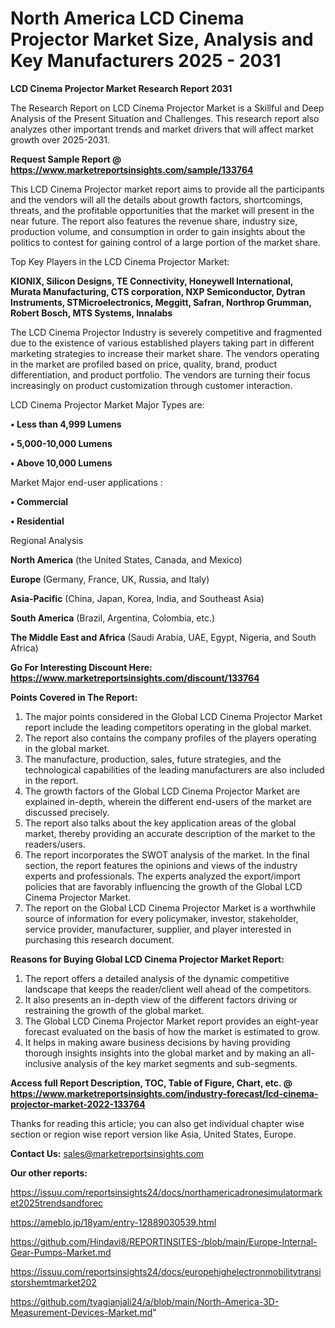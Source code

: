# North America LCD Cinema Projector Market Size, Analysis and Key Manufacturers 2025 - 2031

<strong>LCD Cinema Projector Market Research Report 2031</strong>

The Research Report on LCD Cinema Projector Market is a Skillful and Deep Analysis of the Present Situation and Challenges. This research report also analyzes other important trends and market drivers that will affect market growth over 2025-2031.

<strong>Request Sample Report @ <a href=https://www.marketreportsinsights.com/sample/133764>https://www.marketreportsinsights.com/sample/133764</a></strong>

This LCD Cinema Projector market report aims to provide all the participants and the vendors will all the details about growth factors, shortcomings, threats, and the profitable opportunities that the market will present in the near future. The report also features the revenue share, industry size, production volume, and consumption in order to gain insights about the politics to contest for gaining control of a large portion of the market share.

Top Key Players in the LCD Cinema Projector Market:

<strong>KIONIX, Silicon Designs, TE Connectivity, Honeywell International, Murata Manufacturing, CTS corporation, NXP Semiconductor, Dytran Instruments, STMicroelectronics, Meggitt, Safran, Northrop Grumman, Robert Bosch, MTS Systems, Innalabs</strong>

The LCD Cinema Projector Industry is severely competitive and fragmented due to the existence of various established players taking part in different marketing strategies to increase their market share. The vendors operating in the market are profiled based on price, quality, brand, product differentiation, and product portfolio. The vendors are turning their focus increasingly on product customization through customer interaction.

LCD Cinema Projector Market Major Types are:

<strong>• Less than 4,999 Lumens

• 5,000-10,000 Lumens

• Above 10,000 Lumens</strong>

Market Major end-user applications :

<strong>• Commercial

• Residential</strong>

Regional Analysis

</u><strong><b>North America</b></strong> (the United States, Canada, and Mexico)

<strong><b>Europe </b></strong>(Germany, France, UK, Russia, and Italy)

<strong><b>Asia-Pacific</b></strong> (China, Japan, Korea, India, and Southeast Asia)

<strong><b>South America</b></strong> (Brazil, Argentina, Colombia, etc.)

<strong><b>The Middle East and Africa</b></strong> (Saudi Arabia, UAE, Egypt, Nigeria, and South Africa)

<strong>Go For Interesting Discount Here: <a href=https://www.marketreportsinsights.com/discount/133764>https://www.marketreportsinsights.com/discount/133764</a></strong>

<strong>Points Covered in The Report:</strong>
<ol>
  <li>The major points considered in the Global LCD Cinema Projector Market report include the leading competitors operating in the global market.</li>
  <li>The report also contains the company profiles of the players operating in the global market.</li>
  <li>The manufacture, production, sales, future strategies, and the technological capabilities of the leading manufacturers are also included in the report.</li>
  <li>The growth factors of the Global LCD Cinema Projector Market are explained in-depth, wherein the different end-users of the market are discussed precisely.</li>
  <li>The report also talks about the key application areas of the global market, thereby providing an accurate description of the market to the readers/users.</li>
  <li>The report incorporates the SWOT analysis of the market. In the final section, the report features the opinions and views of the industry experts and professionals. The experts analyzed the export/import policies that are favorably influencing the growth of the Global LCD Cinema Projector Market.</li>
  <li>The report on the Global LCD Cinema Projector Market is a worthwhile source of information for every policymaker, investor, stakeholder, service provider, manufacturer, supplier, and player interested in purchasing this research document.</li>
</ol>
<strong>Reasons for Buying Global LCD Cinema Projector Market Report:</strong>

<ol>
  <li>The report offers a detailed analysis of the dynamic competitive landscape that keeps the reader/client well ahead of the competitors.</li>
  <li>It also presents an in-depth view of the different factors driving or restraining the growth of the global market.</li>
  <li>The Global LCD Cinema Projector Market report provides an eight-year forecast evaluated on the basis of how the market is estimated to grow.</li>
  <li>It helps in making aware business decisions by having providing thorough insights insights into the global market and by making an all-inclusive analysis of the key market segments and sub-segments.</li>
</ol>
<strong>Access full Report Description, TOC, Table of Figure, Chart, etc. @ <a href=https://www.marketreportsinsights.com/industry-forecast/lcd-cinema-projector-market-2022-133764>https://www.marketreportsinsights.com/industry-forecast/lcd-cinema-projector-market-2022-133764</a></strong>


Thanks for reading this article; you can also get individual chapter wise section or region wise report version like Asia, United States, Europe.

<strong>Contact Us:</strong>
sales@marketreportsinsights.com

<strong>Our other reports:</strong>

<a href=https://issuu.com/reportsinsights24/docs/northamericadronesimulatormarket2025trendsandforec>https://issuu.com/reportsinsights24/docs/northamericadronesimulatormarket2025trendsandforec</a>

<a href=https://ameblo.jp/18yam/entry-12889030539.html>https://ameblo.jp/18yam/entry-12889030539.html</a>

<a href=https://github.com/Hindavi8/REPORTINSITES-/blob/main/Europe-Internal-Gear-Pumps-Market.md>https://github.com/Hindavi8/REPORTINSITES-/blob/main/Europe-Internal-Gear-Pumps-Market.md</a>

<a href=https://issuu.com/reportsinsights24/docs/europehighelectronmobilitytransistorshemtmarket202>https://issuu.com/reportsinsights24/docs/europehighelectronmobilitytransistorshemtmarket202</a>

<a href=https://github.com/tyagianjali24/a/blob/main/North-America-3D-Measurement-Devices-Market.md>https://github.com/tyagianjali24/a/blob/main/North-America-3D-Measurement-Devices-Market.md</a>"
